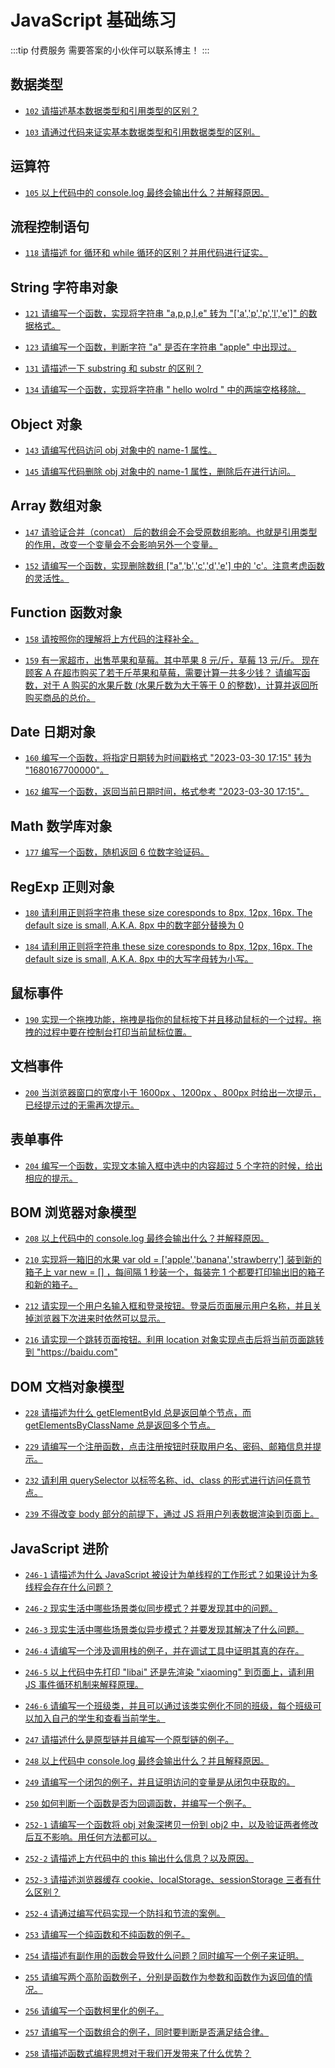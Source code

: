 <script setup>
import { loginRead } from '@/utils/login-read'

loginRead('n10007')
</script>

# JavaScript 基础练习

<ClientOnly><AppRead code="n10007" /></ClientOnly>

:::tip 付费服务
需要答案的小伙伴可以联系博主！
:::

## 数据类型

-   [`102` 请描述基本数据类型和引用类型的区别？](/test/javascript-base/code/102)

-   [`103` 请通过代码来证实基本数据类型和引用数据类型的区别。](/test/javascript-base/code/103)

## 运算符

-   [`105` 以上代码中的 console.log 最终会输出什么？并解释原因。](/test/javascript-base/code/105)

## 流程控制语句

-   [`118` 请描述 for 循环和 while 循环的区别？并用代码进行证实。](/test/javascript-base/code/118)

## String 字符串对象

-   [`121` 请编写一个函数，实现将字符串 "a,p,p,l,e" 转为 "['a','p','p','l','e']" 的数据格式。](/test/javascript-base/code/121)

-   [`123` 请编写一个函数，判断字符 "a" 是否在字符串 "apple" 中出现过。](/test/javascript-base/code/123)

-   [`131` 请描述一下 substring 和 substr 的区别？](/test/javascript-base/code/131)

-   [`134` 请编写一个函数，实现将字符串 " hello wolrd " 中的两端空格移除。](/test/javascript-base/code/134)

## Object 对象

-   [`143` 请编写代码访问 obj 对象中的 name-1 属性。](/test/javascript-base/code/143)

-   [`145` 请编写代码删除 obj 对象中的 name-1 属性，删除后在进行访问。](/test/javascript-base/code/145)

## Array 数组对象

-   [`147` 请验证合并（concat） 后的数组会不会受原数组影响。也就是引用类型的作用，改变一个变量会不会影响另外一个变量。](/test/javascript-base/code/147)

-   [`152` 请编写一个函数，实现删除数组 ["a",'b','c','d','e'] 中的 'c'。注意考虑函数的灵活性。](/test/javascript-base/code/152)

## Function 函数对象

-   [`158` 请按照你的理解将上方代码的注释补全。](/test/javascript-base/code/158)

-   [`159` 有一家超市，出售苹果和草莓。其中苹果 8 元/斤，草莓 13 元/斤。 现在顾客 A 在超市购买了若干斤苹果和草莓，需要计算一共多少钱？ 请编写函数，对于 A 购买的水果斤数 (水果斤数为大于等于 0 的整数)，计算并返回所购买商品的总价。](/test/javascript-base/code/159)

## Date 日期对象

-   [`160` 编写一个函数，将指定日期转为时间戳格式 "2023-03-30 17:15" 转为 "1680167700000"。](/test/javascript-base/code/160)

-   [`162` 编写一个函数，返回当前日期时间，格式参考 "2023-03-30 17:15"。](/test/javascript-base/code/162)

## Math 数学库对象

-   [`177` 编写一个函数，随机返回 6 位数字验证码。](/test/javascript-base/code/177)

## RegExp 正则对象

-   [`180` 请利用正则将字符串 these size coresponds to 8px, 12px, 16px. The default size is small, A.K.A. 8px 中的数字部分替换为 0](/test/javascript-base/code/180)

-   [`184` 请利用正则将字符串 these size coresponds to 8px, 12px, 16px. The default size is small, A.K.A. 8px 中的大写字母转为小写。](/test/javascript-base/code/184)

## 鼠标事件

-   [`190` 实现一个拖拽功能，拖拽是指你的鼠标按下并且移动鼠标的一个过程。拖拽的过程中要在控制台打印当前鼠标位置。](/test/javascript-base/code/190)

## 文档事件

-   [`200` 当浏览器窗口的宽度小于 1600px 、1200px 、800px 时给出一次提示，已经提示过的无需再次提示。](/test/javascript-base/code/200)

## 表单事件

-   [`204` 编写一个函数，实现文本输入框中选中的内容超过 5 个字符的时候，给出相应的提示。](/test/javascript-base/code/204)

## BOM 浏览器对象模型

-   [`208` 以上代码中的 console.log 最终会输出什么？并解释原因。](/test/javascript-base/code/208)

-   [`210` 实现将一箱旧的水果 var old = ['apple','banana','strawberry'] 装到新的箱子上 var new = [] ，每间隔 1 秒装一个，每装完 1 个都要打印输出旧的箱子和新的箱子。](/test/javascript-base/code/210)

-   [`212` 请实现一个用户名输入框和登录按钮。登录后页面展示用户名称，并且关掉浏览器下次进来时依然可以显示。](/test/javascript-base/code/212)

-   [`216` 请实现一个跳转页面按钮。利用 location 对象实现点击后将当前页面跳转到 "https://baidu.com" ](/test/javascript-base/code/216)

## DOM 文档对象模型

-   [`228` 请描述为什么 getElementById 总是返回单个节点，而 getElementsByClassName 总是返回多个节点。](/test/javascript-base/code/228)

-   [`229` 请编写一个注册函数，点击注册按钮时获取用户名、密码、邮箱信息并提示。](/test/javascript-base/code/229)

-   [`232` 请利用 querySelector 以标签名称、id、class 的形式进行访问任意节点。](/test/javascript-base/code/232)

-   [`239` 不得改变 body 部分的前提下，通过 JS 将用户列表数据渲染到页面上。](/test/javascript-base/code/239)

## JavaScript 进阶

-   [`246-1` 请描述为什么 JavaScript 被设计为单线程的工作形式？如果设计为多线程会存在什么问题？](/test/javascript-base/code/246-1)

-   [`246-2` 现实生活中哪些场景类似同步模式？并要发现其中的问题。](/test/javascript-base/code/246-2)

-   [`246-3` 现实生活中哪些场景类似异步模式？并要发现其解决了什么问题。](/test/javascript-base/code/246-3)

-   [`246-4` 请编写一个涉及调用栈的例子，并在调试工具中证明其真的存在。](/test/javascript-base/code/246-4)

-   [`246-5` 以上代码中先打印 "libai" 还是先渲染 "xiaoming" 到页面上，请利用 JS 事件循环机制来解释原理。](/test/javascript-base/code/246-5)

-   [`246-6` 请编写一个班级类，并且可以通过该类实例化不同的班级，每个班级可以加入自己的学生和查看当前学生。](/test/javascript-base/code/246-6)

-   [`247` 请描述什么是原型链并且编写一个原型链的例子。](/test/javascript-base/code/247)

-   [`248` 以上代码中 console.log 最终会输出什么？并且解释原因。](/test/javascript-base/code/248)

-   [`249` 请编写一个闭包的例子，并且证明访问的变量是从闭包中获取的。](/test/javascript-base/code/249)

-   [`250` 如何判断一个函数是否为回调函数，并编写一个例子。](/test/javascript-base/code/250)

-   [`252-1` 请编写一个函数将 obj 对象深拷贝一份到 obj2 中，以及验证两者修改后互不影响。用任何方法都可以。](/test/javascript-base/code/252-1)

-   [`252-2` 请描述上方代码中的 this 输出什么信息？以及原因。](/test/javascript-base/code/252-2)

-   [`252-3` 请描述浏览器缓存 cookie、localStorage、sessionStorage 三者有什么区别？](/test/javascript-base/code/252-3)

-   [`252-4` 请通过编写代码实现一个防抖和节流的案例。](/test/javascript-base/code/252-4)

-   [`253` 请编写一个纯函数和不纯函数的例子。](/test/javascript-base/code/253)

-   [`254` 请描述有副作用的函数会导致什么问题？同时编写一个例子来证明。](/test/javascript-base/code/254)

-   [`255` 请编写两个高阶函数例子，分别是函数作为参数和函数作为返回值的情况。](/test/javascript-base/code/255)

-   [`256` 请编写一个函数柯里化的例子。](/test/javascript-base/code/256)

-   [`257` 请编写一个函数组合的例子，同时要判断是否满足结合律。](/test/javascript-base/code/257)

-   [`258` 请描述函数式编程思想对于我们开发带来了什么优势？](/test/javascript-base/code/258)

